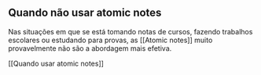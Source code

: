 ## Quando não usar atomic notes

Nas situações em que se está tomando notas de cursos, fazendo trabalhos escolares ou estudando para provas, as [[Atomic notes]] muito provavelmente não são a abordagem mais efetiva.  

[[Quando usar atomic notes]]